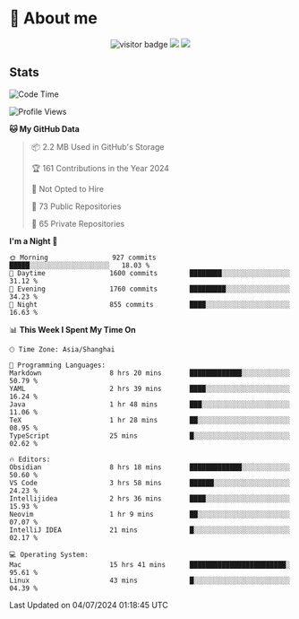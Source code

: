 <!-- ![](https://youpai.roccoshi.top/img/20200804214216.png) -->

# 🧐 About me
 
<p align="center">
<img src="https://visitor-badge.laobi.icu/badge?page_id=Lincest.Lincest&title=hits" alt="visitor badge"/>
<a href="mailto:imroccoshi@gmail.com"><img src="https://img.shields.io/badge/gmail-imroccoshi%40gmail.com-red"></a>
<a href="https://blog.roccoshi.top"><img src="https://img.shields.io/badge/blog-roccoshi-green"></a>
</p>

## Stats

<!--START_SECTION:waka-->
![Code Time](http://img.shields.io/badge/Code%20Time-1%2C340%20hrs%2032%20mins-blue)

![Profile Views](http://img.shields.io/badge/Profile%20Views-1-blue)

**🐱 My GitHub Data** 

> 📦 2.2 MB Used in GitHub's Storage 
 > 
> 🏆 161 Contributions in the Year 2024
 > 
> 🚫 Not Opted to Hire
 > 
> 📜 73 Public Repositories 
 > 
> 🔑 65 Private Repositories 
 > 
**I'm a Night 🦉** 

```text
🌞 Morning                927 commits         █████░░░░░░░░░░░░░░░░░░░░   18.03 % 
🌆 Daytime                1600 commits        ████████░░░░░░░░░░░░░░░░░   31.12 % 
🌃 Evening                1760 commits        █████████░░░░░░░░░░░░░░░░   34.23 % 
🌙 Night                  855 commits         ████░░░░░░░░░░░░░░░░░░░░░   16.63 % 
```


📊 **This Week I Spent My Time On** 

```text
🕑︎ Time Zone: Asia/Shanghai

💬 Programming Languages: 
Markdown                 8 hrs 20 mins       █████████████░░░░░░░░░░░░   50.79 % 
YAML                     2 hrs 39 mins       ████░░░░░░░░░░░░░░░░░░░░░   16.24 % 
Java                     1 hr 48 mins        ███░░░░░░░░░░░░░░░░░░░░░░   11.06 % 
TeX                      1 hr 28 mins        ██░░░░░░░░░░░░░░░░░░░░░░░   08.95 % 
TypeScript               25 mins             █░░░░░░░░░░░░░░░░░░░░░░░░   02.62 % 

🔥 Editors: 
Obsidian                 8 hrs 18 mins       █████████████░░░░░░░░░░░░   50.60 % 
VS Code                  3 hrs 58 mins       ██████░░░░░░░░░░░░░░░░░░░   24.23 % 
Intellijidea             2 hrs 36 mins       ████░░░░░░░░░░░░░░░░░░░░░   15.93 % 
Neovim                   1 hr 9 mins         ██░░░░░░░░░░░░░░░░░░░░░░░   07.07 % 
IntelliJ IDEA            21 mins             █░░░░░░░░░░░░░░░░░░░░░░░░   02.17 % 

💻 Operating System: 
Mac                      15 hrs 41 mins      ████████████████████████░   95.61 % 
Linux                    43 mins             █░░░░░░░░░░░░░░░░░░░░░░░░   04.39 % 
```


 Last Updated on 04/07/2024 01:18:45 UTC
<!--END_SECTION:waka-->


